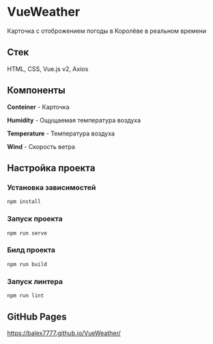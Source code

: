 # VueWeather
Карточка с отоброжением погоды в Королёве в реальном времени

## Стек
HTML, CSS, Vue.js v2, Axios

## Компоненты
<b>Conteiner</b> - Карточка

<b>Humidity</b> - Ощущаемая температура воздуха

<b>Temperature</b> - Температура воздуха

<b>Wind</b> - Скорость ветра

## Настройка проекта

### Установка зависимостей
```
npm install
```

### Запуск проекта
```
npm run serve
```

### Билд проекта
```
npm run build
```

### Запуск линтера
```
npm run lint
```

## GitHub Pages
https://balex7777.github.io/VueWeather/
